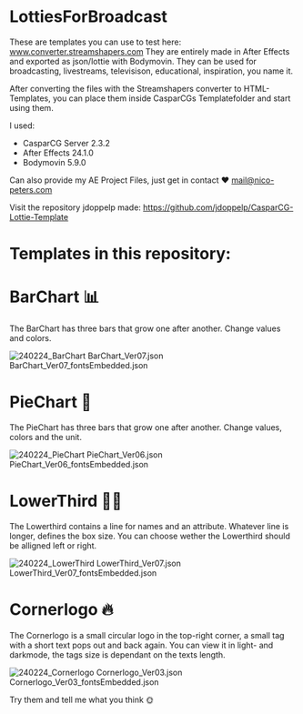 # LottiesForBroadcast
These are templates you can use to test here: www.converter.streamshapers.com
They are entirely made in After Effects and exported as json/lottie with Bodymovin.
They can be used for broadcasting, livestreams, televisison, educational, inspiration, you name it.

After converting the files with the Streamshapers converter to HTML-Templates, you can place them inside CasparCGs Templatefolder and start using them.

I used:
- CasparCG Server 2.3.2
- After Effects 24.1.0
- Bodymovin 5.9.0

Can also provide my AE Project Files, just get in contact ❤️
mail@nico-peters.com

Visit the repository jdoppelp made:
https://github.com/jdoppelp/CasparCG-Lottie-Template

# Templates in this repository:

# BarChart 📊
The BarChart has three bars that grow one after another.
Change values and colors.

![240224_BarChart](https://github.com/PeterNicos/LottiesForBroadcast/assets/96991719/d355e7ec-3b9d-456f-83c4-5a24fe1eb82e)
BarChart_Ver07.json
BarChart_Ver07_fontsEmbedded.json

# PieChart 🔵
The PieChart has three bars that grow one after another.
Change values, colors and the unit.

![240224_PieChart](https://github.com/PeterNicos/LottiesForBroadcast/assets/96991719/5b7ba592-c5f0-4c4f-8a59-c3df42c9162c)
PieChart_Ver06.json
PieChart_Ver06_fontsEmbedded.json

# LowerThird 👩‍🌾
The Lowerthird contains a line for names and an attribute. Whatever line is longer, defines the box size.
You can choose wether the Lowerthird should be alligned left or right.

![240224_LowerThird](https://github.com/PeterNicos/LottiesForBroadcast/assets/96991719/8797eb1f-a7ea-43ff-9f03-0bc5074a93b6)
LowerThird_Ver07.json
LowerThird_Ver07_fontsEmbedded.json

# Cornerlogo 🔥
The Cornerlogo is a small circular logo in the top-right corner, a small tag with a short text pops out and back again.
You can view it in light- and darkmode, the tags size is dependant on the texts length.

![240224_Cornerlogo](https://github.com/PeterNicos/LottiesForBroadcast/assets/96991719/af46309b-ad51-4927-aebe-5e3435c34cf9)
Cornerlogo_Ver03.json
Cornerlogo_Ver03_fontsEmbedded.json

Try them and tell me what you think 🌞
